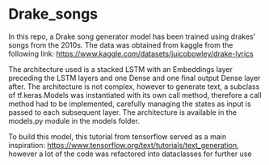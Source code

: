 # Drake_songs

In this repo, a Drake song generator model has been trained using drakes' songs from the 2010s. The data was obtained from kaggle from the following link: https://www.kaggle.com/datasets/juicobowley/drake-lyrics 

The architecture used is a stacked LSTM with an Embeddings layer preceding the LSTM layers and one Dense and one final output Dense layer after. The architecture is not complex, however to generate text, a subclass of tf.keras.Models was instantiated with its own call method, therefore a call method had to be implemented, carefully managing the states as input is passed to each subsequent layer. The architecture is available in the models.py module in the models folder.

To build this model, this tutorial from tensorflow served as a main inspiration: https://www.tensorflow.org/text/tutorials/text_generation, however a lot of the code was refactored into dataclasses for further use
